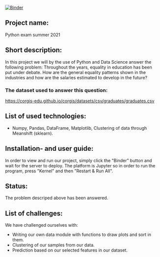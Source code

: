 [![Binder](https://mybinder.org/badge_logo.svg)](https://mybinder.org/v2/gh/danielbengtsen/python_exam.git/master)

## Project name: 
Python exam summer 2021

## Short description: 
In this project we will by the use of Python and Data Science answer the following problem: Throughout the years, equality in education has been put under debate. How are the general equality patterns shown in the industries and how are the salaries estimated to develop in the future?

### The dataset used to answer this question:
https://corgis-edu.github.io/corgis/datasets/csv/graduates/graduates.csv

## List of used technologies:
- Numpy, Pandas, DataFrame, Matplotlib, Clustering of data through Meanshift (sklearn).

## Installation- and user guide:
In order to view and run our project, simply click the "Binder" button and wait for the server to deploy. The platform is Jupyter so in order to run the program, press "Kernel" and then "Restart & Run All".

## Status:
The problem descriped above has been answered. 

## List of challenges:
We have challenged ourselves with:
- Writing our own data module with functions to draw plots and sort in them.
- Clustering of our samples from our data.
- Prediction based on our selected features in our dataset.

